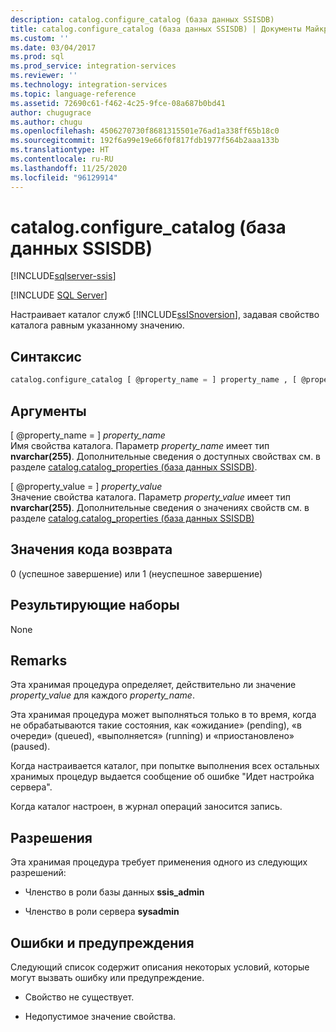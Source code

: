 ```yaml
---
description: catalog.configure_catalog (база данных SSISDB)
title: catalog.configure_catalog (база данных SSISDB) | Документы Майкрософт
ms.custom: ''
ms.date: 03/04/2017
ms.prod: sql
ms.prod_service: integration-services
ms.reviewer: ''
ms.technology: integration-services
ms.topic: language-reference
ms.assetid: 72690c61-f462-4c25-9fce-08a687b0bd41
author: chugugrace
ms.author: chugu
ms.openlocfilehash: 4506270730f8681315501e76ad1a338ff65b18c0
ms.sourcegitcommit: 192f6a99e19e66f0f817fdb1977f564b2aaa133b
ms.translationtype: HT
ms.contentlocale: ru-RU
ms.lasthandoff: 11/25/2020
ms.locfileid: "96129914"
---
```

# <a name="catalogconfigure_catalog-ssisdb-database"></a>catalog.configure_catalog (база данных SSISDB)

[!INCLUDE[sqlserver-ssis](../../includes/applies-to-version/sqlserver-ssis.md)]


[!INCLUDE [SQL Server](../../includes/applies-to-version/sqlserver.md)]

  Настраивает каталог служб [!INCLUDE[ssISnoversion](../../includes/ssisnoversion-md.md)], задавая свойство каталога равным указанному значению.  
  
## <a name="syntax"></a>Синтаксис  
  
```sql
catalog.configure_catalog [ @property_name = ] property_name , [ @property_value = ] property_value  
```  
  
## <a name="arguments"></a>Аргументы  
 [ @property_name = ] *property_name*  
 Имя свойства каталога. Параметр *property_name* имеет тип **nvarchar(255)**. Дополнительные сведения о доступных свойствах см. в разделе [catalog.catalog_properties (база данных SSISDB)](../../integration-services/system-views/catalog-catalog-properties-ssisdb-database.md).  
  
 [ @property_value = ] *property_value*  
 Значение свойства каталога. Параметр *property_value* имеет тип **nvarchar(255)**. Дополнительные сведения о значениях свойств см. в разделе [catalog.catalog_properties (база данных SSISDB)](../../integration-services/system-views/catalog-catalog-properties-ssisdb-database.md)  
  
## <a name="return-code-values"></a>Значения кода возврата  
 0 (успешное завершение) или 1 (неуспешное завершение)  
  
## <a name="result-sets"></a>Результирующие наборы  
 None  
  
## <a name="remarks"></a>Remarks  
 Эта хранимая процедура определяет, действительно ли значение *property_value* для каждого *property_name*.  
  
 Эта хранимая процедура может выполняться только в то время, когда не обрабатываются такие состояния, как «ожидание» (pending), «в очереди» (queued), «выполняется» (running) и «приостановлено» (paused).  
  
 Когда настраивается каталог, при попытке выполнения всех остальных хранимых процедур выдается сообщение об ошибке "Идет настройка сервера".
  
 Когда каталог настроен, в журнал операций заносится запись.  
  
## <a name="permissions"></a>Разрешения  
 Эта хранимая процедура требует применения одного из следующих разрешений:  
  
-   Членство в роли базы данных **ssis_admin**  
  
-   Членство в роли сервера **sysadmin**  
  
## <a name="errors-and-warnings"></a>Ошибки и предупреждения  
 Следующий список содержит описания некоторых условий, которые могут вызвать ошибку или предупреждение.  
  
-   Свойство не существует.  
  
-   Недопустимое значение свойства.  
  
  
